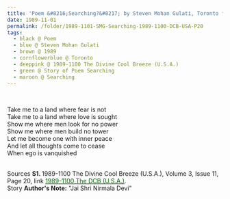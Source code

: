 ```yaml
---
title: 'Poem &#8216;Searching?&#8217; by Steven Mohan Gulati, Toronto from the 1989-1100 The Divine Cool Breeze (U.S.A.), Volume 3, Issue 11, Page 20'
date: 1989-11-01
permalink: /folder/1989-1101-SMG-Searching-1989-1100-DCB-USA-P20
tags:
  - black @ Poem
  - blue @ Steven Mohan Gulati
  - brown @ 1989
  - cornflowerblue @ Toronto
  - deeppink @ 1989-1100 The Divine Cool Breeze (U.S.A.)
  - green @ Story of Poem Searching
  - maroon @ Searching    
---
```


<br>

<p>
Take me to a land where fear is not<br>
Take me to a land where love is sought<br>
Show me where men look for no power<br>
Show me where men build no tower<br>
Let me become one with inner peace<br>
And let all thoughts come to cease<br>
When ego is vanquished
</p>

<br>

<wave-list>
<list-title color="DarkSeaGreen" width="40">Sources</list-title>
  <list-item color="BlanchedAlmond"  width="280"><b>S1. </b> 1989-1100 The Divine Cool Breeze (U.S.A.), Volume 3, Issue 11, Page 20, link <a href="https://b286c762-1c9b-468d-afbf-9f039b298299.usrfiles.com/ugd/b286c7_24ae2f157bad404ebe485654200863a4.pdf"><font color="DarkGreen">1989-1100 The DCB (U.S.A.)</font></a>.</list-item>
</wave-list>

<br>

<wave-list>
<list-title color="DarkSeaGreen" width="25">Story</list-title>
  <list-item color="BlanchedAlmond"  width="280"><b>Author's Note:</b> "Jai Shri Nirmala Devi"</list-item>
</wave-list>